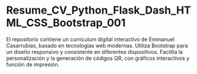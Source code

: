 # Resume_CV_Python_Flask_Dash_HTML_CSS_Bootstrap_001
El repositorio contiene un currículum digital interactivo de Emmanuel Casarrubias, basado en tecnologías web modernas. Utiliza Bootstrap para un diseño responsivo y consistente en diferentes dispositivos. Facilita la personalización y la generación de códigos QR, con gráficos interactivos y función de impresión.
